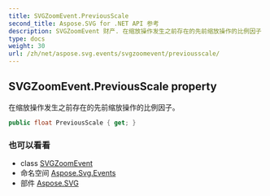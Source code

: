 ```yaml
---
title: SVGZoomEvent.PreviousScale
second_title: Aspose.SVG for .NET API 参考
description: SVGZoomEvent 财产. 在缩放操作发生之前存在的先前缩放操作的比例因子
type: docs
weight: 30
url: /zh/net/aspose.svg.events/svgzoomevent/previousscale/
---
```

## SVGZoomEvent.PreviousScale property

在缩放操作发生之前存在的先前缩放操作的比例因子。

```csharp
public float PreviousScale { get; }
```

### 也可以看看

* class [SVGZoomEvent](../)
* 命名空间 [Aspose.Svg.Events](../../svgzoomevent/)
* 部件 [Aspose.SVG](../../../)


